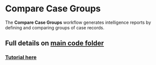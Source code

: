 # Compare Case Groups

The **Compare Case Groups** workflow generates intelligence reports by defining and comparing groups of case records.

## Full details on [main code folder](../../../toolkit/compare_case_groups/README.md)

### [Tutorial here](../../tutorials/compare_case_groups.md)